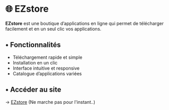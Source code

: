# 🌐 EZstore

**EZstore** est une boutique d’applications en ligne qui permet de télécharger facilement et en un seul clic vos applications.

## • Fonctionnalités
- Téléchargement rapide et simple  
- Installation en un clic  
- Interface intuitive et responsive  
- Catalogue d’applications variées  

## • Accéder au site
-> [EZstore](https://ezstore.fr) (Ne marche pas pour l'instant..)